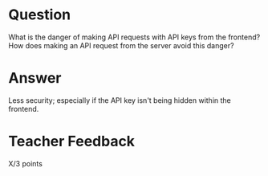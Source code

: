 # Question

What is the danger of making API requests with API keys from the frontend? How does making an API request from the server avoid this danger?

# Answer

Less security; especially if the API key isn't being hidden within the frontend.

# Teacher Feedback

X/3 points